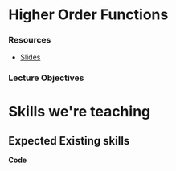# Higher Order Functions

### Resources
* [Slides](https://docs.google.com/presentation/d/14E-5lhZHbfxfuCIzrPnuYNrcH84_c7UKS-D8avZ8xCg/edit?usp=sharing)

### Lecture Objectives

# Skills we're teaching



## Expected Existing skills




**Code**